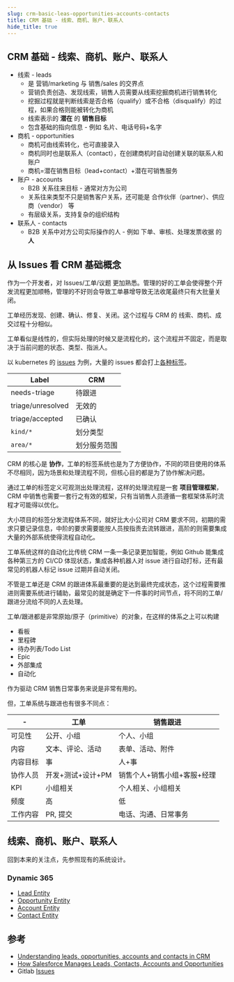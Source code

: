 ```yaml
---
slug: crm-basic-leas-opportunities-accounts-contacts
title: CRM 基础 - 线索、商机、账户、联系人
hide_title: true
---
```


## CRM 基础 - 线索、商机、账户、联系人

- 线索 - leads
  - 是 营销/marketing 与 销售/sales 的交界点
  - 营销负责创造、发现线索，销售人员需要从线索挖掘商机进行销售转化
  - 挖掘过程就是判断线索是否合格（qualify）或不合格（disqualify）的过程，如果合格则能被转化为商机
  - 线索表示的 **潜在** 的 **销售目标**
  - 包含基础的指向信息 - 例如 名片、电话号码+名字
- 商机 - opportunities
  - 商机可由线索转化，也可直接录入
  - 商机同时也是联系人（contact），在创建商机时自动创建关联的联系人和账户
  - 商机=潜在销售目标（lead+contact）+潜在可销售服务
- 账户 - accounts
  - B2B 关系往来目标 - 通常对方为公司
  - 关系往来类型不只是销售客户关系，还可能是 合作伙伴（partner）、供应商（vendor） 等
  - 有层级关系，支持复杂的组织结构
- 联系人 - contacts
  - B2B 关系中对方公司实际操作的人 - 例如 下单、审核、处理发票收据 的 **人**

<!-- more -->

## 从 Issues 看 CRM 基础概念

作为一个开发者，对 Issues/工单/议题 更加熟悉。管理的好的工单会使得整个开发流程更加顺畅，管理的不好则会导致工单暴增导致无法收尾最终只有大批量关闭。

工单经历发现、创建、确认、修复、关闭。这个过程与 CRM 的 线索、商机、成交过程十分相似。

工单看似是线性的，但实际处理的时候又是流程化的，这个流程并不固定，而是取决于当前问题的状态、类型、指派人。

以 kubernetes 的 [issues](https://github.com/kubernetes/kubernetes/issues) 为例，大量的 issues 都会打上[各种标签](https://github.com/kubernetes/kubernetes/labels?sort=count-desc)。

| Label             | CRM          |
| ----------------- | ------------ |
| needs-triage      | 待跟进       |
| triage/unresolved | 无效的       |
| triage/accepted   | 已确认       |
| `kind/*`          | 划分类型     |
| `area/*`          | 划分服务范围 |

CRM 的核心是 **协作**，工单的标签系统也是为了方便协作，不同的项目使用的体系不尽相同，因为场景和处理流程不同，但核心目的都是为了协作解决问题。

通过工单的标签定义可观测出处理流程，这样的处理流程是一套 **项目管理框架**，CRM 中销售也需要一套行之有效的框架，只有当销售人员遵循一套框架体系时流程才可能得以优化。

大小项目的标签分发流程体系不同，就好比大小公司对 CRM 要求不同，初期的需求只要记录信息，中阶的要求需要能按人员按指责去流转跟进，高阶的则需要集成大量的外部系统使得流程自动化。

工单系统这样的自动化比传统 CRM 一条一条记录更加智能，例如 Github 能集成各种第三方的 CI/CD 体现状态，集成各种机器人对 issue 进行自动打标，还有最常见的机器人标记 issue 过期并自动关闭。

不管是工单还是 CRM 的跟进体系最重要的是达到最终完成状态，这个过程需要推进则需要系统进行辅助，最常见的就是确定下一件事的时间节点，将不同的工单/跟进分流给不同的人去处理。

工单/跟进都是非常原始/原子（primitive）的对象，在这样的体系之上可以构建

- 看板
- 里程碑
- 待办列表/Todo List
- Epic
- 外部集成
- 自动化

作为驱动 CRM 销售日常事务来说是非常有用的。

但，工单系统与跟进也有很多不同点：

| -        | 工单              | 销售跟进                    |
| -------- | ----------------- | --------------------------- |
| 可见性   | 公开、小组        | 个人、小组                  |
| 内容     | 文本、评论、活动  | 表单、活动、附件            |
| 内容目标 | 事                | 人+事                       |
| 协作人员 | 开发+测试+设计+PM | 销售个人+销售小组+客服+经理 |
| KPI      | 小组相关          | 个人相关、小组相关          |
| 频度     | 高                | 低                          |
| 工作内容 | PR, 提交          | 电话、沟通、日常事务        |

## 线索、商机、账户、联系人

回到本来的关注点，先参照现有的系统设计。

### Dynamic 365
* [Lead Entity](https://docs.microsoft.com/en-us/dynamics365/customerengagement/on-premises/developer/entities/lead)
* [Opportunity Entity](https://docs.microsoft.com/en-us/dynamics365/customerengagement/on-premises/developer/entities/opportunity)
* [Account Entity](https://docs.microsoft.com/en-us/dynamics365/customerengagement/on-premises/developer/entities/account)
* [Contact Entity](https://docs.microsoft.com/en-us/dynamics365/customerengagement/on-premises/developer/entities/contact)



## 参考

- [Understanding leads, opportunities, accounts and contacts in CRM](https://yaweriqbal.com/2016/01/10/understanding-leads-opportunities-accounts-and-contacts-in-crm/)
- [How Salesforce Manages Leads, Contacts, Accounts and Opportunities](https://www.salesforcetraining.com/salesforce-manages-leads-contacts-accounts-opportunities/)
- Gitlab [Issues](https://docs.gitlab.com/ee/user/project/issues/)
